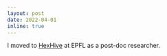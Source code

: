 ```yaml
---
layout: post
date: 2022-04-01
inline: true
---
```


I moved to [HexHive](https://hexhive.epfl.ch) at EPFL as a post-doc researcher. 
